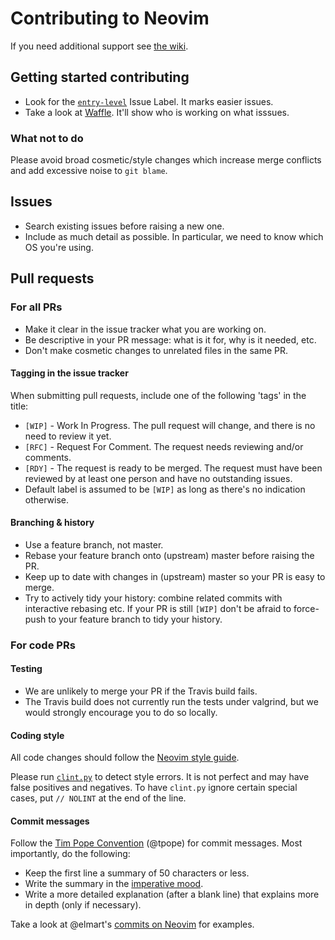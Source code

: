 # Contributing to Neovim

If you need additional support see [the wiki][wiki].

## Getting started contributing

- Look for the [`entry-level`][entry] Issue Label. It marks easier issues.
- Take a look at [Waffle][waffle]. It'll show who is working on what isssues.

### What not to do

Please avoid broad cosmetic/style changes which increase merge conflicts and add
excessive noise to `git blame`.

## Issues

- Search existing issues before raising a new one.
- Include as much detail as possible. In particular, we need to know which
  OS you're using.

## Pull requests

### For all PRs

- Make it clear in the issue tracker what you are working on.
- Be descriptive in your PR message: what is it for, why is it needed, etc.
- Don't make cosmetic changes to unrelated files in the same PR.

#### Tagging in the issue tracker

When submitting pull requests, include one of the following 'tags' in the title:

* `[WIP]` - Work In Progress. The pull request will change, and there is no need
  to review it yet.
* `[RFC]` - Request For Comment. The request needs reviewing and/or comments.
* `[RDY]` - The request is ready to be merged. The request must have been
  reviewed by at least one person and have no outstanding issues.
* Default label is assumed to be `[WIP]` as long as there's no indication
  otherwise.

#### Branching & history

- Use a feature branch, not master.
- Rebase your feature branch onto (upstream) master before raising the PR.
- Keep up to date with changes in (upstream) master so your PR is easy to merge.
- Try to actively tidy your history: combine related commits with interactive
  rebasing etc. If your PR is still `[WIP]` don't be afraid to force-push to
  your feature branch to tidy your history.

### For code PRs

#### Testing

- We are unlikely to merge your PR if the Travis build fails.
- The Travis build does not currently run the tests under valgrind, but we would
  strongly encourage you to do so locally.

#### Coding style

All code changes should follow the [Neovim style guide][style].

Please run [`clint.py`][clint] to detect style errors. It is not perfect and may
have false positives and negatives. To have `clint.py` ignore certain special
cases, put `// NOLINT` at the end of the line.

#### Commit messages

Follow the [Tim Pope Convention][commit] (@tpope) for commit messages. Most
importantly, do the following:

- Keep the first line a summary of 50 characters or less.
- Write the summary in the [imperative mood][imperative].
- Write a more detailed explanation (after a blank line) that explains more in
  depth (only if necessary).

Take a look at @elmart's [commits on Neovim][elmart] for examples.

[clint]: clint.py
[commit]: http://tbaggery.com/2008/04/19/a-note-about-git-commit-messages.html
[entry]: https://github.com/neovim/neovim/issues?labels=entry-level&state=open
[elmart]: https://github.com/neovim/neovim/commits?author=elmart
[imperative]: http://en.wikipedia.org/wiki/Imperative_mood
[style]: http://neovim.org/develop/style-guide.xml
[waffle]: https://waffle.io/neovim/neovim
[wiki]: https://github.com/neovim/neovim/wiki/Contributing
